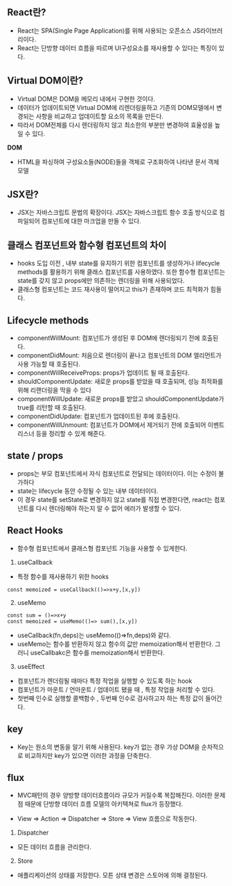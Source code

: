 ## **React란?**

- React는 SPA(Single Page Application)를 위해 사용되는 오픈소스 JS라이브러리이다.
- React는 단방향 데이터 흐름을 따르며 UI구성요소를 재사용할 수 있다는 특징이 있다.

## **Virtual DOM이란?**

- Virtual DOM은 DOM을 메모리 내에서 구현한 것이다.
- 데이터가 업데이트되면 Virtual DOM에 리렌더링을하고 기존의 DOM모델에서 변경되는 사항을 비교하고 업데이트할 요소의 목록을 만든다.
- 따라서 DOM전체를 다시 렌더링하지 않고 최소한의 부분만 변경하여 효율성을 높일 수 있다.

**DOM**

- HTML을 파싱하여 구성요소들(NODE)들을 객체로 구조화하여 나타낸 문서 객체 모델

## **JSX란?**

- JSX는 자바스크립트 문법의 확장이다. JSX는 자바스크립트 함수 호출 방식으로 컴파일되어 컴포넌트에 대한 마크업을 만들 수 있다.

## **클래스 컴포넌트와 함수형 컴포넌트의 차이**

- hooks 도입 이전 , 내부 state를 유지하기 위한 컴포넌트를 생성하거나 lifecycle methods를 활용하기 위해 클래스 컴포넌트를 사용하였다. 또한 함수형 컴포넌트는 state를 갖지 않고 props에만 의존하는 렌더링을 위해 사용되었다.
- 클래스형 컴포넌트는 코드 재사용이 떨어지고 this가 존재하며 코드 최적화가 힘들다.

## **Lifecycle methods**

- componentWillMount: 컴포넌트가 생성된 후 DOM에 렌더링되기 전에 호출된다.
- componentDidMount: 처음으로 렌더링이 끝나고 컴포넌트의 DOM 엘리먼트가 사용 가능할 때 호출된다.
- componentWillReceiveProps: props가 업데이트 될 때 호출된다.
- shouldComponentUpdate: 새로운 props를 받았을 때 호출되며, 성능 최적화를 위해 리랜더링을 막을 수 있다
- componentWillUpdate: 새로운 props를 받았고 shouldComponentUpdate가 true를 리턴할 때 호출된다.
- componentDidUpdate: 컴포넌트가 업데이트된 후에 호출된다.
- componentWillUnmount: 컴포넌트가 DOM에서 제거되기 전에 호출되어 이벤트리스너 등을 정리할 수 있게 해준다.

## **state / props**

- props는 부모 컴포넌트에서 자식 컴포넌트로 전달되는 데이터이다. 이는 수정이 불가하다
- state는 lifecycle 동안 수정될 수 있는 내부 데이터이다.
- 이 경우 state를 setState로 변경하지 않고 state를 직접 변경한다면, react는 컴포넌트를 다시 렌더링해야 하는지 알 수 없어 에러가 발생할 수 있다.

## **React Hooks**

- 함수형 컴포넌트에서 클래스형 컴포넌트 기능을 사용할 수 있게한다.

1. useCallback

- 특정 함수를 재사용하기 위한 hooks

```
const memoized = useCallback(()=>x+y,[x,y])
```

2. useMemo

```
const sum = ()=>x+y
const memoized = useMemo(()=> sum(),[x,y])
```

- useCallback(fn,deps)는 useMemo(()=>fn,deps)와 같다.
- useMemo는 함수를 반환하지 않고 함수의 값만 memoization해서 반환한다. 그러니 useCallbakc은 함수를 memoization해서 반환한다.

3. useEffect

- 컴포넌트가 렌더링될 때마다 특정 작업을 실행할 수 있도록 하는 hook
- 컴포넌트가 마운트 / 언마운트 / 업데이트 됐을 때 , 특정 작업을 처리할 수 있다.
- 첫번째 인수로 실행할 콜백함수 , 두번째 인수로 검사하고자 하는 특정 값이 들어간다.

## **key**

- Key는 원소의 변동을 알기 위해 사용된다. key가 없는 경우 가상 DOM을 순차적으로 비교하지만 key가 있으면 이러한 과정을 단축한다.

## **flux**

- MVC패턴의 경우 양방향 데이터흐름이라 규모가 커질수록 복잡해진다. 이러한 문제점 때문에 단방향 데이터 흐름 모델의 아키텍쳐로 flux가 등장했다.

- View => Action => Dispatcher => Store => View 흐름으로 작동한다.

1.  Dispatcher

- 모든 데이터 흐름을 관리한다.

2.  Store

- 애플리케이션의 상태를 저장한다. 모튼 상태 변경은 스토어에 의해 결정된다.
